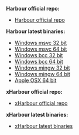 <b>Harbour official repo:</b>
* <a href = "https://github.com/harbour/core">Harbour official repo</a>

<b>Harbour latest binaries:</b>
* <a href = "https://github.com/FiveTechSoft/harbour_and_xharbour_builds/blob/master/harbour_msvc2022_32_20240305.zip">Windows msvc 32 bit</a>
* <a href = "https://github.com/FiveTechSoft/harbour_and_xharbour_builds/blob/master/harbour_msvc2022_64_20240304.zip">Windows msvc 64 bit</a>
* <a href = "https://github.com/FiveTechSoft/harbour_and_xharbour_builds/blob/master/harbour_bcc770_32_20240210.zip">Windows bcc 32 bit</a>
* <a href = "https://github.com/FiveTechSoft/harbour_and_xharbour_builds/blob/master/harbour_bcc770_64_20240210.zip">Windows bcc 64 bit</a>
* <a href = "https://github.com/FiveTechSoft/harbour_and_xharbour_builds/blob/master/harbour_mingw850_32_20240210.zip">Windows mingw 32 bit</a>
* <a href = "https://github.com/FiveTechSoft/harbour_and_xharbour_builds/blob/master/harbour_mingw850_64_20240210.zip">Windows mingw 64 bit</a>
* <a href = "https://github.com/FiveTechSoft/harbour_and_xharbour_builds/blob/master/harbour_osx_20231108.zip">Apple OSX 64 bit</a>

<b>xHarbour official repo:</b>
* <a href = "https://github.com/xHarbour-org/xharbour">xHarbour official repo</a>

<b>xHarbour latest binaries:</b>
* <a href = "http://xharbour.org/index.asp?page=download/windows/binaries_win">xHarbour latest binaries</a>

